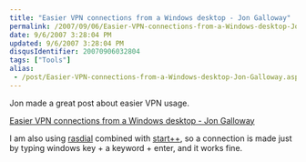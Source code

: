 ```yaml
---
title: "Easier VPN connections from a Windows desktop - Jon Galloway"
permalink: /2007/09/06/Easier-VPN-connections-from-a-Windows-desktop-Jon-Galloway/
date: 9/6/2007 3:28:04 PM
updated: 9/6/2007 3:28:04 PM
disqusIdentifier: 20070906032804
tags: ["Tools"]
alias:
 - /post/Easier-VPN-connections-from-a-Windows-desktop-Jon-Galloway.aspx/index.html
---
```

Jon made a great post about easier VPN usage.

[Easier VPN connections from a Windows desktop - Jon Galloway](http://weblogs.asp.net/jgalloway/archive/2007/09/05/easier-vpn-connections-from-a-windows-desktop.aspx?CommentPosted=true#commentmessage) 
<!-- more -->

I am also using [rasdial](http://technet2.microsoft.com/windowsserver/en/library/68a62545-eb17-4ebb-9067-baa17c456fd61033.mspx?mfr=true) combined with [start++](http://brandontools.com/content/StartPlusPlus.aspx), so a connection is made just by typing windows key + a keyword + enter, and it works fine.
